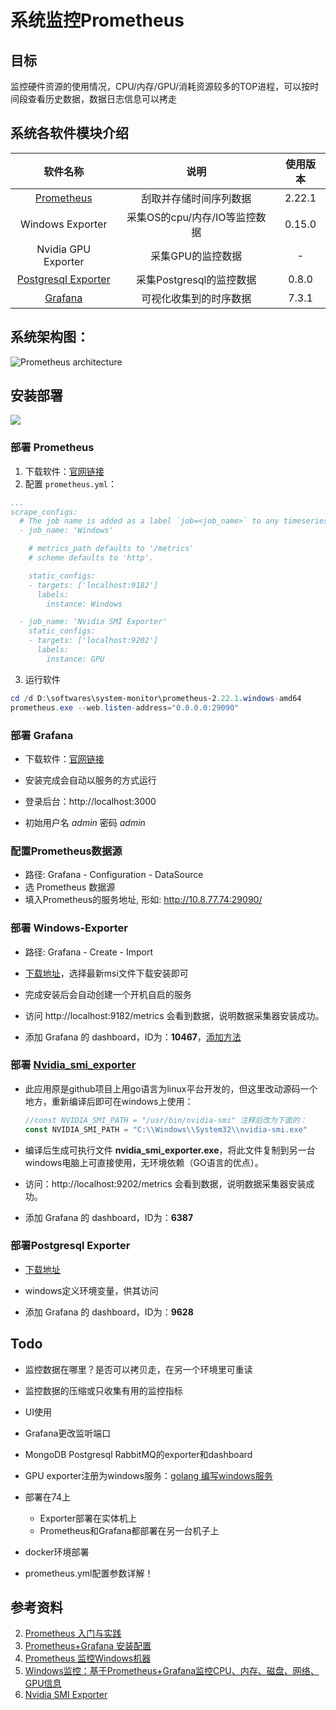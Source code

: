 # 系统监控Prometheus



## 目标

监控硬件资源的使用情况，CPU/内存/GPU/消耗资源较多的TOP进程，可以按时间段查看历史数据，数据日志信息可以拷走



## 系统各软件模块介绍

|                           软件名称                           |             说明              | 使用版本 |
| :----------------------------------------------------------: | :---------------------------: | :------: |
|             [Prometheus](https://prometheus.io/)             |    刮取并存储时间序列数据     |  2.22.1  |
|                       Windows Exporter                       | 采集OS的cpu/内存/IO等监控数据 |  0.15.0  |
|                     Nvidia GPU Exporter                      |       采集GPU的监控数据       |    -     |
| [Postgresql Exporter](https://github.com/wrouesnel/postgres_exporter/releases) |   采集Postgresql的监控数据    |  0.8.0   |
|               [Grafana](https://grafana.com/)                |    可视化收集到的时序数据     |  7.3.1   |



## 系统架构图：

![Prometheus architecture](.\assets\architecture.png)



## 安装部署

![](.\assets\OS监控.jpg)

### 部署 Prometheus

1. 下载软件：[官网链接](https://prometheus.io/download/)
2. 配置 `prometheus.yml`：

```yml
...
scrape_configs:
  # The job name is added as a label `job=<job_name>` to any timeseries scraped from this config.
  - job_name: 'Windows'

    # metrics_path defaults to '/metrics'
    # scheme defaults to 'http'.

    static_configs:
    - targets: ['localhost:9182']
      labels:
        instance: Windows

  - job_name: 'Nvidia SMI Exporter'
    static_configs:
    - targets: ['localhost:9202']
      labels:
        instance: GPU
```

3. 运行软件

```powershell
cd /d D:\softwares\system-monitor\prometheus-2.22.1.windows-amd64
prometheus.exe --web.listen-address="0.0.0.0:29090"
```



### 部署 Grafana

- 下载软件：[官网链接](https://grafana.com/grafana/download?platform=windows)

- 安装完成会自动以服务的方式运行
- 登录后台：http://localhost:3000
- 初始用户名 *admin* 密码 *admin* 



### 配置Prometheus数据源

- 路径: Grafana - Configuration - DataSource
- 选 Prometheus 数据源
- 填入Prometheus的服务地址, 形如: http://10.8.77.74:29090/



### 部署 Windows-Exporter

- 路径: Grafana - Create - Import

- [下载地址](https://github.com/martinlindhe/wmi_exporter/releases)，选择最新msi文件下载安装即可

- 完成安装后会自动创建一个开机自启的服务
- 访问 http://localhost:9182/metrics 会看到数据，说明数据采集器安装成功。
- 添加 Grafana 的 dashboard，ID为：**10467**，[添加方法](https://www.cnblogs.com/guoxiangyue/p/11777227.html)



### 部署 [Nvidia_smi_exporter](https://github.com/phstudy/nvidia_smi_exporter)

- 此应用原是github项目上用go语言为linux平台开发的，但这里改动源码一个地方，重新编译后即可在windows上使用：

  ```go
  //const NVIDIA_SMI_PATH = "/usr/bin/nvidia-smi" 注释后改为下面的：
  const NVIDIA_SMI_PATH = "C:\\Windows\\System32\\nvidia-smi.exe"
  ```

  

- 编译后生成可执行文件 **nvidia_smi_exporter.exe**，将此文件复制到另一台windows电脑上可直接使用，无环境依赖（GO语言的优点）。

- 访问：http://localhost:9202/metrics 会看到数据，说明数据采集器安装成功。

- 添加 Grafana 的 dashboard，ID为：**6387**



### 部署Postgresql Exporter

- [下载地址](https://github.com/wrouesnel/postgres_exporter/releases)

- windows定义环境变量，供其访问

- 添加 Grafana 的 dashboard，ID为：**9628**



## Todo

- 监控数据在哪里？是否可以拷贝走，在另一个环境里可重读

- 监控数据的压缩或只收集有用的监控指标

- UI使用

- Grafana更改监听端口

- MongoDB  Postgresql  RabbitMQ的exporter和dashboard

- GPU exporter注册为windows服务：[golang 编写windows服务](https://blog.csdn.net/weixin_33790053/article/details/92399459)

- 部署在74上

  - Exporter部署在实体机上
  - Prometheus和Grafana都部署在另一台机子上

- docker环境部署

- prometheus.yml配置参数详解！

  

## 参考资料

2. [Prometheus 入门与实践](https://developer.ibm.com/zh/articles/cl-lo-prometheus-getting-started-and-practice/)
3. [Prometheus+Grafana 安装配置](https://www.cnblogs.com/guoxiangyue/p/11772717.html)
4. [Prometheus 监控Windows机器](https://www.cnblogs.com/guoxiangyue/p/11777227.html)
5. [Windows监控：基于Prometheus+Grafana监控CPU、内存、磁盘、网络、GPU信息](https://blog.csdn.net/fly910905/article/details/108275219)
6. [Nvidia SMI Exporter](https://github.com/phstudy/nvidia_smi_exporter)
